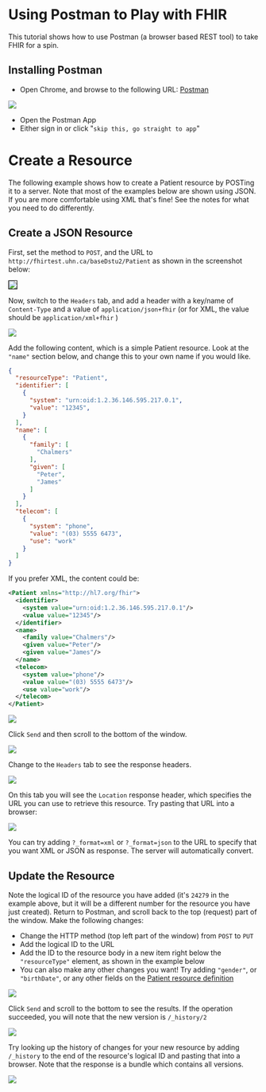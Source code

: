 # Using Postman to Play with FHIR

This tutorial shows how to use Postman (a browser based REST tool) to take FHIR for a spin.

## Installing Postman

* Open Chrome, and browse to the following URL: [Postman](https://chrome.google.com/webstore/detail/postman/fhbjgbiflinjbdggehcddcbncdddomop?hl=en) 

<img src="./images/install_postman.png"/>

* Open the Postman App
* Either sign in or click "`skip this, go straight to app`"

# Create a Resource

The following example shows how to create a Patient resource by POSTing it to a server. Note that most of the examples below are shown using JSON. If you are more comfortable using XML that's fine! See the notes for what you need to do differently.

## Create a JSON Resource

First, set the method to `POST`, and the URL to `http://fhirtest.uhn.ca/baseDstu2/Patient` as shown in the screenshot below:

<img src="./images/postman_url.png" style="border: 1px solid black;"/>

Now, switch to the `Headers` tab, and add a header with a key/name of `Content-Type` and a value of `application/json+fhir` (or for XML, the value should be `application/xml+fhir` )

<img src="./images/header_json.png"/>

Add the following content, which is a simple Patient resource. Look at the `"name"` section below, and change this to your own name if you would like.

```json
{
  "resourceType": "Patient",
  "identifier": [
    {
      "system": "urn:oid:1.2.36.146.595.217.0.1",
      "value": "12345",
    }
  ],
  "name": [
    {
      "family": [
        "Chalmers"
      ],
      "given": [
        "Peter",
        "James"
      ]
    }
  ],
  "telecom": [
    {
      "system": "phone",
      "value": "(03) 5555 6473",
      "use": "work"
    }
  ]
}
```

If you prefer XML, the content could be:

```xml
<Patient xmlns="http://hl7.org/fhir">
  <identifier>
    <system value="urn:oid:1.2.36.146.595.217.0.1"/>
    <value value="12345"/>
  </identifier>
  <name>
    <family value="Chalmers"/>
    <given value="Peter"/>
    <given value="James"/>
  </name>
  <telecom>
    <system value="phone"/>
    <value value="(03) 5555 6473"/>
    <use value="work"/>
  </telecom>
</Patient>
```

<img src="./images/patient_json.png"/>

Click `Send` and then scroll to the bottom of the window.

<img src="./images/create_response_json.json"/>

Change to the `Headers` tab to see the response headers.

<img src="./images/header_resp_json.png"/>

On this tab you will see the `Location` response header, which specifies the URL you can use to retrieve this resource. Try pasting that URL into a browser:

<img src="./images/read_json.png"/>

You can try adding `?_format=xml` or `?_format=json` to the URL to specify that you want XML or JSON as response. The server will automatically convert.

## Update the Resource

Note the logical ID of the resource you have added (it's `24279` in the example above, but it will be a different number for the resource you have just created). Return to Postman, and scroll back to the top (request) part of the window. Make the following changes:

* Change the HTTP method (top left part of the window) from `POST` to `PUT`
* Add the logical ID to the URL
* Add the ID to the resource body in a new item right below the `"resourceType"` element, as shown in the example below
* You can also make any other changes you want! Try adding `"gender"`, or `"birthDate"`, or any other fields on the [Patient resource definition](http://hl7.org/fhir/patient.html)

<img src="./images/update_json.png"/>

Click `Send` and scroll to the bottom to see the results. If the operation succeeded, you will note that the new version is `/_history/2`

<img src="./images/update_resp_json.png"/>

Try looking up the history of changes for your new resource by adding `/_history` to the end of the resource's logical ID and pasting that into a browser. Note that the response is a bundle which contains all versions.

<img src="./images/history_json.png"/>
